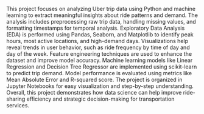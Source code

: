 This project focuses on analyzing Uber trip data using Python and machine learning to extract meaningful insights about ride patterns and demand. The analysis includes preprocessing raw trip data, handling missing values, and formatting timestamps for temporal analysis. Exploratory Data Analysis (EDA) is performed using Pandas, Seaborn, and Matplotlib to identify peak hours, most active locations, and high-demand days. Visualizations help reveal trends in user behavior, such as ride frequency by time of day and day of the week. Feature engineering techniques are used to enhance the dataset and improve model accuracy. Machine learning models like Linear Regression and Decision Tree Regressor are implemented using scikit-learn to predict trip demand. Model performance is evaluated using metrics like Mean Absolute Error and R-squared score. The project is organized in Jupyter Notebooks for easy visualization and step-by-step understanding. Overall, this project demonstrates how data science can help improve ride-sharing efficiency and strategic decision-making for transportation services.
